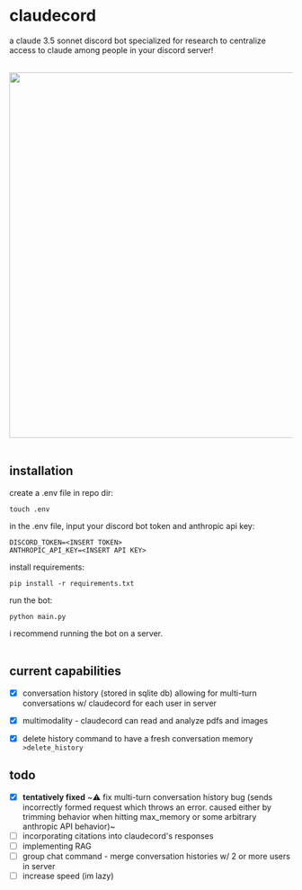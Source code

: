 # claudecord

a claude 3.5 sonnet discord bot specialized for research to centralize access to claude among people in your discord server!
<br>
<br>
<div align="center">
  <img src="https://github.com/0xm00n/claudecord/assets/71098497/6af71484-ab86-42eb-b53c-15bce9a40d08" width="650">
</div>
<br>

## installation
create a .env file in repo dir:<br>
```
touch .env
```
in the .env file, input your discord bot token and anthropic api key:<br>
```
DISCORD_TOKEN=<INSERT TOKEN>
ANTHROPIC_API_KEY=<INSERT API KEY>
```
install requirements:<br>
```
pip install -r requirements.txt
```
run the bot:<br>
```
python main.py
```
i recommend running the bot on a server.
<br>
<br>

## current capabilities

- [X] conversation history (stored in sqlite db) allowing for multi-turn conversations w/ claudecord for each user in server
- [X] multimodality - claudecord can read and analyze pdfs and images 
- [X] delete history command to have a fresh conversation memory `>delete_history`


## todo
- [x] **tentatively fixed** ~⚠️ fix multi-turn conversation history bug (sends incorrectly formed request which throws an error. caused either by trimming behavior when hitting max_memory or some arbitrary anthropic API behavior)~
- [ ] incorporating citations into claudecord's responses 
- [ ] implementing RAG
- [ ] group chat command - merge conversation histories w/ 2 or more users in server
- [ ] increase speed (im lazy)
